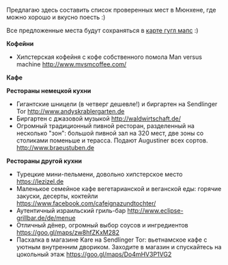 Предлагаю здесь составить список проверенных мест в Мюнхене, где можно хорошо и вкусно поесть :)

Все предложенные места будут сохраняться в [карте гугл мапс](https://www.google.com/maps/d/viewer?mid=1sarCB8LNRc-LgxyQSmirN-Qh92ENxS75&hl=en&usp=sharing) :)


**Кофейни**
* Хипстерская кофейня с кофе собственного помола Man versus machine http://www.mvsmcoffee.com/

**Кафе**

**Рестораны немецкой кухни**
* Гигантские шницели (в четверг дешевле!) и биргартен на Sendlinger Tor http://www.andyskrablergarten.de
* Биргартен с джазовой музыкой http://waldwirtschaft.de/
* Огромный традиционный пивной ресторан, разделенный на несколько "зон": большой пивной зал на 320 мест, две зоны со столиками поменьше и терасса. Подают Augustiner всех сортов. http://www.braeustuben.de

**Рестораны другой кухни**
* Турецкие мини-пельмени, довольно хипстерское место https://lezizel.de
* Маленькое семейное кафе вегетарианской и веганской еды: горячие закуски, десерты, коктейли https://www.facebook.com/cafeignazundtochter/
* Аутентичный израильский гриль-бар http://www.eclipse-grillbar.de/de/menue
* Отличный дёнер, огромный выбор соусов и ингредиентов https://goo.gl/maps/zw8hfZKxM282
* Пасхалка в магазине Kare на Sendlinger Tor: вьетнамское кафе с уютным внутренним двориком. Заходите в магазин и спускайтесь на цокольный этаж https://goo.gl/maps/Do4mHV3P1VG2
